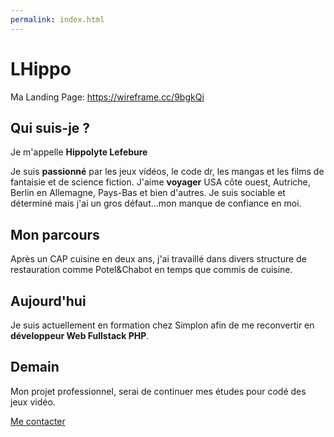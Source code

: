 ```yaml
---
permalink: index.html
---
```

# LHippo
Ma Landing Page: https://wireframe.cc/9bgkQi

## Qui suis-je ?

Je m'appelle **Hippolyte Lefebure**

Je suis **passionné** par les jeux vidéos, le code dr, les mangas et les films de fantaisie  et de science fiction.
J'aime **voyager** USA côte ouest, Autriche, Berlin en Allemagne, Pays-Bas et bien d'autres.
Je suis sociable et déterminé mais j'ai un gros défaut...mon manque de confiance en moi.

## Mon parcours
Après un CAP cuisine en deux ans, j'ai travaillé dans divers structure de restauration comme Potel&Chabot en temps que commis de cuisine.

## Aujourd'hui
Je suis actuellement en formation chez Simplon afin de me reconvertir en **développeur Web Fullstack PHP**.

## Demain
Mon projet professionnel, serai de continuer mes études pour codé des jeux vidéo.

[Me contacter](contact.html)



